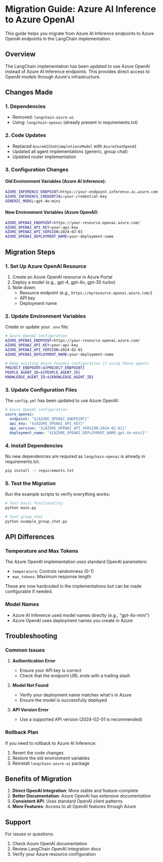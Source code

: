 # Migration Guide: Azure AI Inference to Azure OpenAI

This guide helps you migrate from Azure AI Inference endpoints to Azure OpenAI endpoints in the LangChain implementation.

## Overview

The LangChain implementation has been updated to use Azure OpenAI instead of Azure AI Inference endpoints. This provides direct access to OpenAI models through Azure's infrastructure.

## Changes Made

### 1. Dependencies
- Removed: `langchain-azure-ai`
- Using: `langchain-openai` (already present in requirements.txt)

### 2. Code Updates
- Replaced `AzureAIChatCompletionsModel` with `AzureChatOpenAI`
- Updated all agent implementations (generic, group chat)
- Updated router implementation

### 3. Configuration Changes

#### Old Environment Variables (Azure AI Inference):
```bash
AZURE_INFERENCE_ENDPOINT=https://your-endpoint.inference.ai.azure.com
AZURE_INFERENCE_CREDENTIAL=your-credential-key
GENERIC_MODEL=gpt-4o-mini
```

#### New Environment Variables (Azure OpenAI):
```bash
AZURE_OPENAI_ENDPOINT=https://your-resource.openai.azure.com/
AZURE_OPENAI_API_KEY=your-api-key
AZURE_OPENAI_API_VERSION=2024-02-01
AZURE_OPENAI_DEPLOYMENT_NAME=your-deployment-name
```

## Migration Steps

### 1. Set Up Azure OpenAI Resource
1. Create an Azure OpenAI resource in Azure Portal
2. Deploy a model (e.g., gpt-4, gpt-4o, gpt-35-turbo)
3. Note down:
   - Resource endpoint (e.g., `https://myresource.openai.azure.com/`)
   - API key
   - Deployment name

### 2. Update Environment Variables

Create or update your `.env` file:

```bash
# Azure OpenAI Configuration
AZURE_OPENAI_ENDPOINT=https://your-resource.openai.azure.com/
AZURE_OPENAI_API_KEY=your-api-key
AZURE_OPENAI_API_VERSION=2024-02-01
AZURE_OPENAI_DEPLOYMENT_NAME=your-deployment-name

# Keep existing Azure Foundry configuration if using those agents
PROJECT_ENDPOINT=${PROJECT_ENDPOINT}
PEOPLE_AGENT_ID=${PEOPLE_AGENT_ID}
KNOWLEDGE_AGENT_ID=${KNOWLEDGE_AGENT_ID}
```

### 3. Update Configuration Files

The `config.yml` has been updated to use Azure OpenAI:

```yaml
# Azure OpenAI configuration
azure_openai:
  endpoint: "${AZURE_OPENAI_ENDPOINT}"
  api_key: "${AZURE_OPENAI_API_KEY}"
  api_version: "${AZURE_OPENAI_API_VERSION:2024-02-01}"
  deployment_name: "${AZURE_OPENAI_DEPLOYMENT_NAME:gpt-4o-mini}"
```

### 4. Install Dependencies

No new dependencies are required as `langchain-openai` is already in requirements.txt.

```bash
pip install -r requirements.txt
```

### 5. Test the Migration

Run the example scripts to verify everything works:

```bash
# Test basic functionality
python main.py

# Test group chat
python example_group_chat.py
```

## API Differences

### Temperature and Max Tokens
The Azure OpenAI implementation uses standard OpenAI parameters:
- `temperature`: Controls randomness (0-1)
- `max_tokens`: Maximum response length

These are now hardcoded in the implementations but can be made configurable if needed.

### Model Names
- Azure AI Inference used model names directly (e.g., "gpt-4o-mini")
- Azure OpenAI uses deployment names you create in Azure

## Troubleshooting

### Common Issues

1. **Authentication Error**
   - Ensure your API key is correct
   - Check that the endpoint URL ends with a trailing slash

2. **Model Not Found**
   - Verify your deployment name matches what's in Azure
   - Ensure the model is successfully deployed

3. **API Version Error**
   - Use a supported API version (2024-02-01 is recommended)

### Rollback Plan

If you need to rollback to Azure AI Inference:
1. Revert the code changes
2. Restore the old environment variables
3. Reinstall `langchain-azure-ai` package

## Benefits of Migration

1. **Direct OpenAI Integration**: More stable and feature-complete
2. **Better Documentation**: Azure OpenAI has extensive documentation
3. **Consistent API**: Uses standard OpenAI client patterns
4. **More Features**: Access to all OpenAI features through Azure

## Support

For issues or questions:
1. Check Azure OpenAI documentation
2. Review LangChain OpenAI integration docs
3. Verify your Azure resource configuration